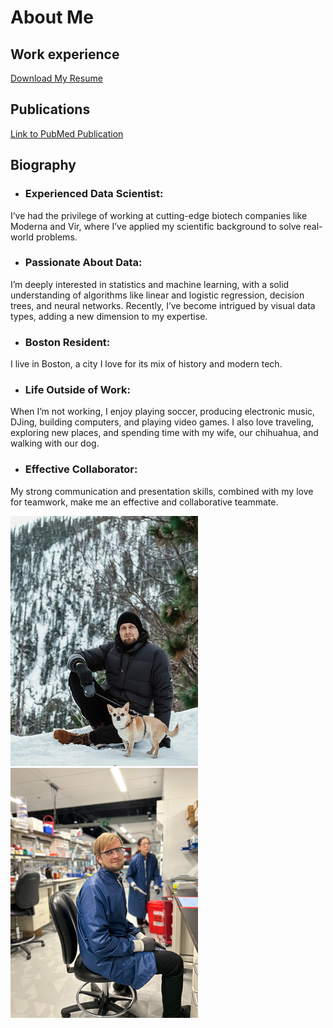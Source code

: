 # About Me

## Work experience

<a href="assets/md/assets/Pavel_Makarov_Resume.pdf"
download>Download My Resume </a>


## Publications
[Link to PubMed Publication](https://pubmed.ncbi.nlm.nih.gov/29947151/)

## Biography
 - ### Experienced Data Scientist: 
I’ve had the privilege of working at cutting-edge biotech companies like Moderna and Vir, where I’ve applied my scientific background to solve real-world problems.
 - ### Passionate About Data:
I’m deeply interested in statistics and machine learning, with a solid understanding of algorithms like linear and logistic regression, decision trees, and neural networks. Recently, I’ve become intrigued by visual data types, adding a new dimension to my expertise.
 - ### Boston Resident: 
I live in Boston, a city I love for its mix of history and modern tech.
 - ### Life Outside of Work:
When I’m not working, I enjoy playing soccer, producing electronic music, DJing, building computers, and playing video games. I also love traveling, exploring new places, and spending time with my wife, our chihuahua, and walking with our dog.
 - ### Effective Collaborator: 
My strong communication and presentation skills, combined with my love for teamwork, make me an effective and collaborative teammate.

![Me and my dog](/assets/images/with_chester.png) ![Laboratory](/assets/images/lab.png)
